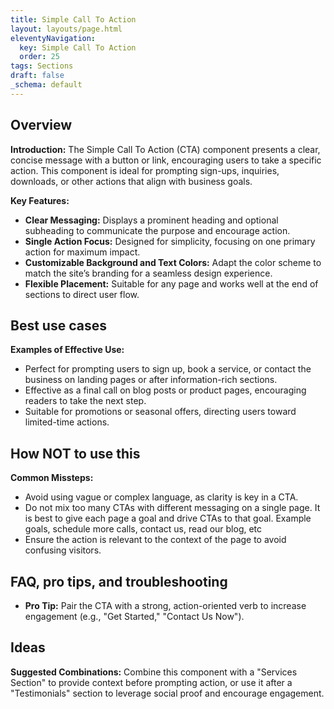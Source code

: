 ```yaml
---
title: Simple Call To Action
layout: layouts/page.html
eleventyNavigation:
  key: Simple Call To Action
  order: 25
tags: Sections
draft: false
_schema: default
---
```

## Overview
**Introduction:** The Simple Call To Action (CTA) component presents a clear, concise message with a button or link, encouraging users to take a specific action. This component is ideal for prompting sign-ups, inquiries, downloads, or other actions that align with business goals.

**Key Features:** 
- **Clear Messaging:** Displays a prominent heading and optional subheading to communicate the purpose and encourage action.
- **Single Action Focus:** Designed for simplicity, focusing on one primary action for maximum impact.
- **Customizable Background and Text Colors:** Adapt the color scheme to match the site’s branding for a seamless design experience.
- **Flexible Placement:** Suitable for any page and works well at the end of sections to direct user flow.

## Best use cases
**Examples of Effective Use:** 
- Perfect for prompting users to sign up, book a service, or contact the business on landing pages or after information-rich sections.
- Effective as a final call on blog posts or product pages, encouraging readers to take the next step.
- Suitable for promotions or seasonal offers, directing users toward limited-time actions.

## How **NOT** to use this
**Common Missteps:** 
- Avoid using vague or complex language, as clarity is key in a CTA.
- Do not mix too many CTAs with different messaging on a single page. It is best to give each page a goal and drive CTAs to that goal. Example goals, schedule more calls, contact us, read our blog, etc
- Ensure the action is relevant to the context of the page to avoid confusing visitors.

## FAQ, pro tips, and troubleshooting
- **Pro Tip:** Pair the CTA with a strong, action-oriented verb to increase engagement (e.g., "Get Started," "Contact Us Now").

## Ideas
**Suggested Combinations:** Combine this component with a "Services Section" to provide context before prompting action, or use it after a "Testimonials" section to leverage social proof and encourage engagement.

